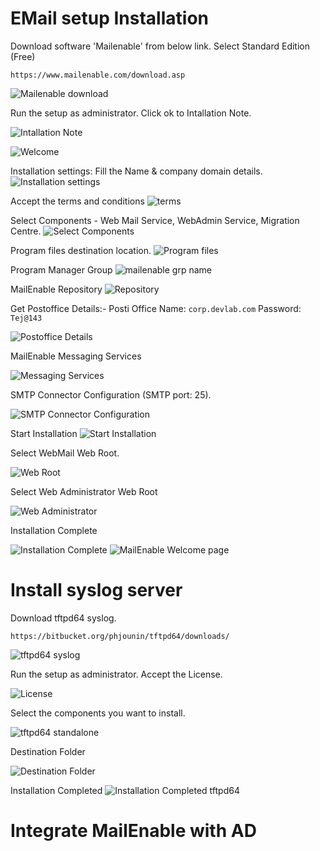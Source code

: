 # EMail setup Installation

Download software 'Mailenable' from below link. Select Standard Edition (Free)

```
https://www.mailenable.com/download.asp
```

![Mailenable download](https://github.com/NallaTeja/CyberArk-PAS/assets/145950340/c633328c-0d56-4562-a857-43535e34c3d4)

Run the setup as administrator. Click ok to Intallation Note.

![Intallation Note](https://github.com/NallaTeja/CyberArk-PAS/assets/145950340/7fe92f51-9592-4c57-a047-1a501a1a20be)

![Welcome](https://github.com/NallaTeja/CyberArk-PAS/assets/145950340/d5520e4d-8251-46cf-91a8-185d35f32bbd)

Installation settings: Fill the Name & company domain details.
![Installation settings](https://github.com/NallaTeja/CyberArk-PAS/assets/145950340/c1d294d9-d7ea-448f-a6f7-1a30553e284f)

Accept the terms and conditions
![terms](https://github.com/NallaTeja/CyberArk-PAS/assets/145950340/9d041640-3292-4a8c-a129-7c0e832d241a)

Select Components - Web Mail Service, WebAdmin Service, Migration Centre.
![Select Components](https://github.com/NallaTeja/CyberArk-PAS/assets/145950340/f941c9dc-d48f-412f-ad01-08b6ee8a9ed4)

Program files destination location.
![Program files](https://github.com/NallaTeja/CyberArk-PAS/assets/145950340/3a0e3b56-b4d2-4ec7-8f68-0a4fa188ab27)

Program Manager Group
![mailenable grp name](https://github.com/NallaTeja/CyberArk-PAS/assets/145950340/f5d4c0e7-6426-492a-8531-9efd10b30171)

MailEnable Repository
![Repository](https://github.com/NallaTeja/CyberArk-PAS/assets/145950340/4d1f7813-a16b-4405-a9bb-e6070eb6eba4)

Get Postoffice Details:-
Posti Office Name: `corp.devlab.com`
Password: `Tej@143`

![Postoffice Details](https://github.com/NallaTeja/CyberArk-PAS/assets/145950340/758184c6-a46a-48e8-b27d-1498bd877222)

MailEnable Messaging Services 

![Messaging Services](https://github.com/NallaTeja/CyberArk-PAS/assets/145950340/2c7aae4c-0293-4685-932d-7767e19a9fe2)

SMTP Connector Configuration (SMTP port: 25).

![SMTP Connector Configuration](https://github.com/NallaTeja/CyberArk-PAS/assets/145950340/7a46c9a5-3847-44bb-b173-8a9da454eecc)

Start Installation
![Start Installation](https://github.com/NallaTeja/CyberArk-PAS/assets/145950340/b0dfbafb-ddaf-42a3-8fb1-abc3354b3f2c)

Select WebMail Web Root.

![Web Root](https://github.com/NallaTeja/CyberArk-PAS/assets/145950340/f89db89b-5921-4e40-95e0-57aae83efa6e)

Select Web Administrator Web Root

![Web Administrator](https://github.com/NallaTeja/CyberArk-PAS/assets/145950340/2a4155bd-0e91-4c5b-af2a-f74f52d22d99)

Installation Complete

![Installation Complete](https://github.com/NallaTeja/CyberArk-PAS/assets/145950340/86b04c77-6070-4d5e-a26b-a912e349a251)
![MailEnable Welcome page](https://github.com/NallaTeja/CyberArk-PAS/assets/145950340/9be558a4-c884-4a99-8b18-98f4d8f0e96f)

# Install syslog server

Download tftpd64 syslog.

```
https://bitbucket.org/phjounin/tftpd64/downloads/
```
![tftpd64 syslog](https://github.com/NallaTeja/CyberArk-PAS/assets/145950340/8a55f355-0451-4aa3-9c7c-c48442708c8f)

Run the setup as administrator. Accept the License.

![License](https://github.com/NallaTeja/CyberArk-PAS/assets/145950340/d69ff402-d860-4750-8485-68deeaab4baa)

Select the components you want to install.

![tftpd64 standalone](https://github.com/NallaTeja/CyberArk-PAS/assets/145950340/86ec5b16-d87b-4e8b-ae08-da7f827b930d)

Destination Folder

![Destination Folder](https://github.com/NallaTeja/CyberArk-PAS/assets/145950340/61a6e235-729a-4d3f-9e8a-4709473fcd33)

Installation Completed
![Installation Completed tftpd64](https://github.com/NallaTeja/CyberArk-PAS/assets/145950340/ce2b4073-ed05-4181-9b5a-ab50daad9b72)

# Integrate MailEnable with AD






